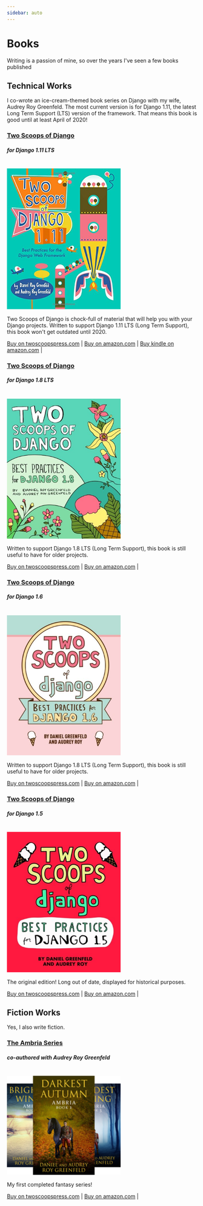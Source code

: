 ```yaml
---
sidebar: auto
---
```


# Books

Writing is a passion of mine, so over the years I've seen a few books published

## Technical Works

I co-wrote an ice-cream-themed book series on Django with my wife, Audrey Roy Greenfeld. The most current version is for Django 1.11, the latest Long Term Support (LTS) version of the framework. That means this book is good until at least April of 2020!

### [Two Scoops of Django](http://twoscoopspress.com/products/two-scoops-of-django-1-11)

##### for Django 1.11 LTS

<br>
<div float="left">
    <img src="./assets/0692915729.01.LZZZZZZZ.jpg" width="300" alt="two scopes of django" />
    <p>
    Two Scoops of Django is chock-full of material that will help you with your Django projects. Written to support Django 1.11 LTS (Long Term Support), this book won't get outdated until 2020.
    </p>
</div>

[Buy on twoscoopspress.com](http://twoscoopspress.com/products/two-scoops-of-django-1-11) |
[Buy on amazon.com](https://2scoops.co/tsd111) |
[Buy kindle on amazon.com](https://2scoops.co/tsd111kindle) |

### [Two Scoops of Django](https://twoscoopspress.com/products/two-scoops-of-django-1-8)

##### for Django 1.8 LTS

<br>
<div float="left">
    <img src="./assets/0981467342.01.LZZZZZZZ.jpg" width="300" alt="two scopes of django" />
    <p>
    Written to support Django 1.8 LTS (Long Term Support), this book is still useful to have for older projects.
    </p>
</div>

[Buy on twoscoopspress.com](http://twoscoopspress.com/products/two-scoops-of-django-1-8) |
[Buy on amazon.com](https://2scoops.co/tsd18) |

### [Two Scoops of Django](http://twoscoopspress.com/products/two-scoops-of-django-1-6)

##### for Django 1.6

<br>
<div float="left">
    <img src="./assets/098146730X.01.LZZZZZZZ.jpg" width="300" alt="two scopes of django" />
    <p>
    Written to support Django 1.8 LTS (Long Term Support), this book is still useful to have for older projects.
    </p>
</div>

[Buy on twoscoopspress.com](http://twoscoopspress.com/products/two-scoops-of-django-1-6) |
[Buy on amazon.com](https://2scoops.co/tsd16) |

### [Two Scoops of Django](https://twoscoopspress.com/products/two-scoops-of-django-1-5)

##### for Django 1.5

<br>
<div float="left">
    <img src="./assets/1481879707.01.LZZZZZZZ.jpg" width="300" alt="two scopes of django" />
    <p>
    The original edition! Long out of date, displayed for historical purposes.
    </p>
</div>

[Buy on twoscoopspress.com](https://twoscoopspress.com/products/two-scoops-of-django-1-5) |
[Buy on amazon.com](https://2scoops.co/tsd15) |

## Fiction Works

Yes, I also write fiction.

### [The Ambria Series](https://www.twoscoopspress.com/collections/ambria-series)

##### co-authored with Audrey Roy Greenfeld

<br>
<div float="left">
    <img src="./assets/D1zlFwHmw0S._SL250_FMpng_.png" width="300" alt="The Ambria Series" />
    <p>
    My first completed fantasy series!
    </p>
</div>

[Buy on twoscoopspress.com](https://www.twoscoopspress.com/collections/ambria-series) |
[Buy on amazon.com](http://mybook.to/ambria-series) |
